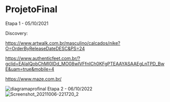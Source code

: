 # ProjetoFinal
Etapa 1 - 05/10/2021

Discovery: 

https://www.artwalk.com.br/masculino/calcados/nike?O=OrderByReleaseDateDESC&PS=24

https://www.authenticfeet.com.br/?gclid=EAIaIQobChMI0IDd_MO08wIVFfnICh0KFgPTEAAYASAAEgLnTPD_BwE&uam=true&mobile=4

https://www.maze.com.br/

![diagramaprofinal](https://user-images.githubusercontent.com/89934051/136238071-a6690989-e1b1-4004-aba5-7524ade56be3.jpg)
Etapa 2 -  06/10/2022
![Screenshot_20211006-221720_2](https://user-images.githubusercontent.com/89934051/136305648-1da73815-e69c-4457-a8b9-98491d5d6d8c.png)
